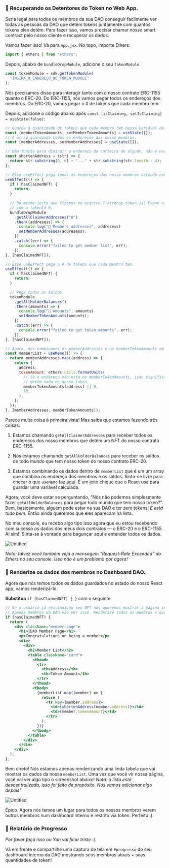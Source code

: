### 🥺 Recuperando os Detentores do Token no Web App.

Seria legal para todos os membros da sua DAO conseguir facilmente ver todas as pessoas da DAO que detêm tokens juntamente com quantos tokens eles detêm. Para fazer isso, vamos precisar chamar nosso smart contract pelo nosso cliente e recuperar os dados.

Vamos fazer isso! Vá para `App.jsx`. No topo, importe Ethers:

```jsx
import { ethers } from "ethers";
```

Depois, abaixo de `bundleDropModule`, adicione o seu `tokenModule`.

```jsx
const tokenModule = sdk.getTokenModule(
  "INSIRA_O_ENDEREÇO_DO_TOKEN_MODULE"
);
```

Nós precisamos disso para interagir tanto com o nosso contrato ERC-1155 quanto o ERC-20. Do ERC-1155, nós vamos pegar todos os endereços dos membros. Do ERC-20, vamos pegar o # de tokens que cada membro tem.

Depois, adicione o código abaixo após `const [isClaiming, setIsClaiming] = useState(false)`:

```jsx
// Guarda a quantidade de tokens que cada membro tem nessa variável de estado.
const [memberTokenAmounts, setMemberTokenAmounts] = useState({});
// O array guardando todos os endereços dos nosso membros.
const [memberAddresses, setMemberAddresses] = useState([]);

// Uma função para diminuir o endereço da carteira de alguém, não é necessário mostrar a coisa toda.
const shortenAddress = (str) => {
  return str.substring(0, 6) + "..." + str.substring(str.length - 4);
};

// Esse useEffect pega todos os endereços dos nosso membros detendo nosso NFT.
useEffect(() => {
  if (!hasClaimedNFT) {
    return;
  }
  
  // Do mesmo jeito que fizemos no arquivo 7-airdrop-token.js! Pegue os usuários que tem nosso NFT
  // com o tokenId 0.
  bundleDropModule
    .getAllClaimerAddresses("0")
    .then((addresess) => {
      console.log("🚀 Members addresses", addresess)
      setMemberAddresses(addresess);
    })
    .catch((err) => {
      console.error("failed to get member list", err);
    });
}, [hasClaimedNFT]);

// Esse useEffect pega o # de tokens que cada membro tem.
useEffect(() => {
  if (!hasClaimedNFT) {
    return;
  }

  // Pega todos os saldos.
  tokenModule
    .getAllHolderBalances()
    .then((amounts) => {
      console.log("👜 Amounts", amounts)
      setMemberTokenAmounts(amounts);
    })
    .catch((err) => {
      console.error("failed to get token amounts", err);
    });
}, [hasClaimedNFT]);

// Agora, nós combinamos os memberAddresses e os memberTokenAmounts em um único array
const memberList = useMemo(() => {
  return memberAddresses.map((address) => {
    return {
      address,
      tokenAmount: ethers.utils.formatUnits(
        // Se o endereço não está no memberTokenAmounts, isso significa que eles não
        // detêm nada do nosso token.
        memberTokenAmounts[address] || 0,
        18,
      ),
    };
  });
}, [memberAddresses, memberTokenAmounts]);
```

Parece muita coisa à primeira vista! Mas saiba que estamos fazendo três coisas:

1) Estamos chamando `getAllClaimerAddresses` para receber todos os endereços dos nosso membros que detêm um NFT do nosso contrato ERC-1155.

2) Nós estamos chamando `getAllHolderBalances` para receber os saldos de todo mundo que tem nosso token do nosso contrato ERC-20.

3) Estamos combinando os dados dentro de `memberList` que é um um array que combina os endereço dos membros e os saldos. Sinta-se livre para checar o que `useMemo` faz [aqui](https://reactjs.org/docs/hooks-reference.html#usememo). É um jeito chique que o React usa para guardar uma variável calculada.

Agora, você deve estar se perguntando, “Nós não podemos simplesmente fazer `getAllHolderBalances` para pegar todo mundo que tem nosso token?”. Bem, basicamente, alguém pode estar na sua DAO e ter zero tokens! *E está tudo bem.* Então ainda queremos que eles aparecam na lista.

No meu console, eu recebo algo tipo isso agora que eu estou recebendo com sucesso os dados dos meus dois contratos — o ERC-20 e o ERC-1155. Aí sim!! Sinta-se à vontade para bagunçar aqui e entender todos os dados.

![Untitled](https://i.imgur.com/qx8rfRZ.png)

*Nota: talvez você também veja a mensagem “Request-Rate Exceeded” do Ethers no seu console. Isso não é um problema por agora!*

### 🤯 Renderize os dados dos membros no Dashboard DAO.

Agora que nós temos todos os dados guardados no estado do nosso React app, vamos renderizá-lo.

**Substitua** `if (hasClaimedNFT) { }` com o seguinte:

```jsx
// Se o usuário já reivindicou seu NFT nós queremos mostrar a página interna da DAO para ele
// Apenas membros da DAO vão ver isso. Renderize todos os membros + quantidade de tokens
if (hasClaimedNFT) {
  return (
    <div className="member-page">
      <h1>🍪DAO Member Page</h1>
      <p>Congratulations on being a member</p>
      <div>
        <div>
          <h2>Member List</h2>
          <table className="card">
            <thead>
              <tr>
                <th>Address</th>
                <th>Token Amount</th>
              </tr>
            </thead>
            <tbody>
              {memberList.map((member) => {
                return (
                  <tr key={member.address}>
                    <td>{shortenAddress(member.address)}</td>
                    <td>{member.tokenAmount}</td>
                  </tr>
                );
              })}
            </tbody>
          </table>
        </div>
      </div>
    </div>
  );
};
```

Bem direto! Nós estamos apenas renderizando uma linda tabela que vai mostrar os dados da nossa `memberList`. Uma vez que você vir nossa página, você vai ver algo tipo o screenshot abaixo! *Nota: a lista está descentralizada, isso foi feito de propósito. Nós vamos adicionar algo depois!*

![Untitled](https://i.imgur.com/HZCHFak.png)

Épico. Agora nós temos um lugar para todos os nossos membros verem outros membros num dashboard interno e restrito via token. Perfeito :).

### 🚨 Relatório de Progresso

*Por favor faça isso ou Yan vai ficar triste :(.*

Vá em frente e compartilhe uma captura de tela em `#progresso` do seu dashboard interno da DAO mostrando seus membros atuais + suas quantidades de token!